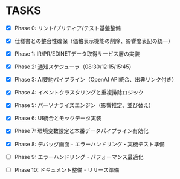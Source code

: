 # TASKS

- [x] Phase 0: リント/プリティア/テスト基盤整備
- [x] 仕様書との整合性確保（価格表示機能の削除、影響度表記の統一）
- [x] Phase 1: IR/PR/EDINETデータ取得サービス層の実装
- [x] Phase 2: 通知スケジューラ（08:30/12:15/15:45）
- [x] Phase 3: AI要約パイプライン（OpenAI API統合、出典リンク付き）
- [x] Phase 4: イベントクラスタリングと重複排除ロジック
- [x] Phase 5: パーソナライズエンジン（影響推定、並び替え）
- [x] Phase 6: UI統合とモックデータ実装
- [x] Phase 7: 環境変数設定と本番データパイプライン有効化
- [x] Phase 8: デバッグ画面・エラーハンドリング・実機テスト準備
- [ ] Phase 9: エラーハンドリング・パフォーマンス最適化
- [ ] Phase 10: ドキュメント整備・リリース準備

